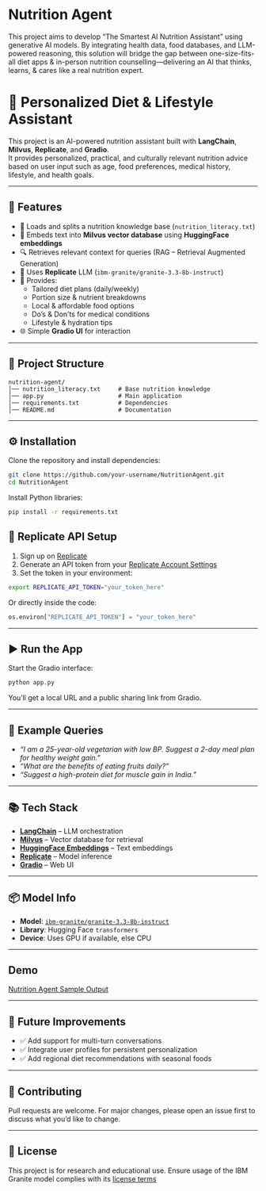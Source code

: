 # Nutrition Agent
This project aims to develop “The Smartest AI Nutrition Assistant” using generative AI models. By integrating health data, food databases, and LLM-powered reasoning, this solution will bridge the gap between one-size-fits-all diet apps &amp; in-person nutrition counselling—delivering an AI that thinks, learns, &amp; cares like a real nutrition expert.

# 🥗 Personalized Diet & Lifestyle Assistant

This project is an AI-powered nutrition assistant built with **LangChain**, **Milvus**, **Replicate**, and **Gradio**.  
It provides personalized, practical, and culturally relevant nutrition advice based on user input such as age, food preferences, medical history, lifestyle, and health goals.

---

## 🚀 Features
- 📖 Loads and splits a nutrition knowledge base (`nutrition_literacy.txt`)
- 🧠 Embeds text into **Milvus vector database** using **HuggingFace embeddings**
- 🔍 Retrieves relevant context for queries (RAG – Retrieval Augmented Generation)
- 🤖 Uses **Replicate** LLM (`ibm-granite/granite-3.3-8b-instruct`)
- 🎯 Provides:
  - Tailored diet plans (daily/weekly)
  - Portion size & nutrient breakdowns
  - Local & affordable food options
  - Do’s & Don’ts for medical conditions
  - Lifestyle & hydration tips
- 🌐 Simple **Gradio UI** for interaction

---

## 📂 Project Structure

```
nutrition-agent/
│── nutrition_literacy.txt     # Base nutrition knowledge
│── app.py                     # Main application
│── requirements.txt           # Dependencies
│── README.md                  # Documentation

```

---

## ⚙️ Installation

Clone the repository and install dependencies:

```bash
git clone https://github.com/your-username/NutritionAgent.git
cd NutritionAgent
````

Install Python libraries:

```bash
pip install -r requirements.txt
```


## 🔑 Replicate API Setup

1. Sign up on [Replicate](https://replicate.com/)
2. Generate an API token from your [Replicate Account Settings](https://replicate.com/account)
3. Set the token in your environment:

```bash
export REPLICATE_API_TOKEN="your_token_here"
```

Or directly inside the code:

```python
os.environ["REPLICATE_API_TOKEN"] = "your_token_here"
```

---

## ▶️ Run the App

Start the Gradio interface:

```bash
python app.py
```

You’ll get a local URL and a public sharing link from Gradio.

---

## 🧪 Example Queries

* *“I am a 25-year-old vegetarian with low BP. Suggest a 2-day meal plan for healthy weight gain.”*
* *“What are the benefits of eating fruits daily?”*
* *“Suggest a high-protein diet for muscle gain in India.”*

---

## 📚 Tech Stack

* **[LangChain](https://www.langchain.com/)** – LLM orchestration
* **[Milvus](https://milvus.io/)** – Vector database for retrieval
* **[HuggingFace Embeddings](https://huggingface.co/sentence-transformers/all-MiniLM-L6-v2)** – Text embeddings
* **[Replicate](https://replicate.com/)** – Model inference
* **[Gradio](https://gradio.app/)** – Web UI

---

## 📦 Model Info

- **Model**: [`ibm-granite/granite-3.3-8b-instruct`](https://huggingface.co/ibm-granite/granite-3.3-8b-instruct)
- **Library**: Hugging Face `transformers`
- **Device**: Uses GPU if available, else CPU

---

## Demo

[Nutrition Agent Sample Output](assets/demo.png)

---

## 📝 Future Improvements

* ✅ Add support for multi-turn conversations
* ✅ Integrate user profiles for persistent personalization
* ✅ Add regional diet recommendations with seasonal foods

---

## 🤝 Contributing

Pull requests are welcome. For major changes, please open an issue first to discuss what you’d like to change.

---

## 📜 License

This project is for research and educational use. Ensure usage of the IBM Granite model complies with its [license terms]([https://huggingface.co/datasets/choosealicense/licenses/blob/main/markdown/apache-2.0.md])




